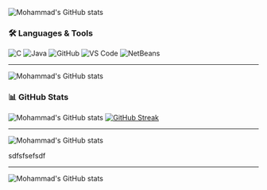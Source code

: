 

![Mohammad's GitHub stats](https://github-readme-stats.vercel.app/api?username=nour690&show_icons=true)


### 🛠️ Languages & Tools
![C](https://img.shields.io/badge/C-00599C.svg?style=for-the-badge&logo=c&logoColor=white)
![Java](https://img.shields.io/badge/Java-%23ED8B00.svg?style=for-the-badge&logo=java&logoColor=white)
![GitHub](https://img.shields.io/badge/GitHub-181717.svg?style=for-the-badge&logo=github&logoColor=white)
![VS Code](https://img.shields.io/badge/VS%20Code-0078D4.svg?style=for-the-badge&logo=visual-studio-code&logoColor=white)
![NetBeans](https://img.shields.io/badge/Apache%20NetBeans-1B6AC6.svg?style=for-the-badge&logo=apache-netbeans-ide&logoColor=white)


---

![Mohammad's GitHub stats](https://github-readme-stats.vercel.app/api?username=nour690&show_icons=true&theme=tokyonight)






### 📊 GitHub Stats
![Mohammad's GitHub stats](https://github-readme-stats.vercel.app/api?username=nour690&show_icons=true&theme=tokyonight)
[![GitHub Streak](https://streak-stats.demolab.com?user=nour690&theme=tokyonight&hide_border=true)](https://git.io/streak-stats)

---

![Mohammad's GitHub stats](https://github-readme-stats.vercel.app/api?username=nour690&show_icons=true&theme=radical)


sdfsfsefsdf

---


![Mohammad's GitHub stats](https://github-readme-stats.vercel.app/api?username=nour690&show_icons=true&theme=blueberry)







